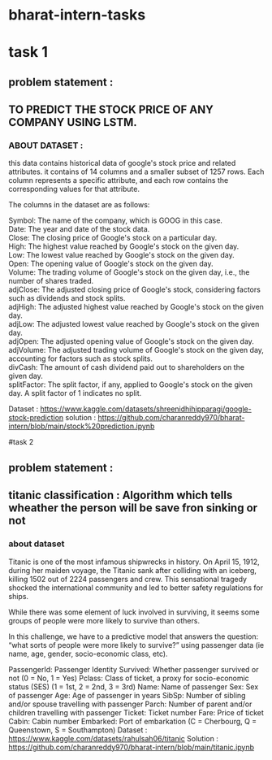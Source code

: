 # bharat-intern-tasks
# task 1
## problem statement :

## TO PREDICT THE STOCK PRICE OF ANY COMPANY USING LSTM.
### ABOUT DATASET :
 this data contains historical data of google's stock price and related attributes. it contains of 14 columns and a smaller subset of 1257 rows. Each column represents a specific attribute, and each row contains the corresponding values for that attribute.
 
The columns in the dataset are as follows:

Symbol: The name of the company, which is GOOG in this case.             
Date: The year and date of the stock data.                                  
Close: The closing price of Google's stock on a particular day.                               
High: The highest value reached by Google's stock on the given day.                        
Low: The lowest value reached by Google's stock on the given day.                                
Open: The opening value of Google's stock on the given day.                                                 
Volume: The trading volume of Google's stock on the given day, i.e., the number of shares traded.                                              
adjClose: The adjusted closing price of Google's stock, considering factors such as dividends and stock splits.                              
adjHigh: The adjusted highest value reached by Google's stock on the given day.                                          
adjLow: The adjusted lowest value reached by Google's stock on the given day.                                          
adjOpen: The adjusted opening value of Google's stock on the given day.                                    
adjVolume: The adjusted trading volume of Google's stock on the given day, accounting for factors such as stock splits.                         
divCash: The amount of cash dividend paid out to shareholders on the given day.                                   
splitFactor: The split factor, if any, applied to Google's stock on the given day. A split factor of 1 indicates no split. 

Dataset : https://www.kaggle.com/datasets/shreenidhihipparagi/google-stock-prediction
solution : https://github.com/charanreddy970/bharat-intern/blob/main/stock%20prediction.ipynb

#task 2
## problem statement :
## titanic classification : Algorithm which tells wheather the person will be save fron sinking or not
### about dataset
Titanic is one of the most infamous shipwrecks in history. On April 15, 1912, during her maiden voyage, the Titanic sank after colliding with an iceberg, killing 1502 out of 2224 passengers and crew. This sensational tragedy shocked the international community and led to better safety regulations for ships.

While there was some element of luck involved in surviving, it seems some groups of people were more likely to survive than others.

In this challenge, we have to a predictive model that answers the question: “what sorts of people were more likely to survive?” using passenger data (ie name, age, gender, socio-economic class, etc).

PassengerId: Passenger Identity Survived: Whether passenger survived or not (0 = No, 1 = Yes) Pclass: Class of ticket, a proxy for socio-economic status (SES) (1 = 1st, 2 = 2nd, 3 = 3rd) Name: Name of passenger Sex: Sex of passenger Age: Age of passenger in years SibSp: Number of sibling and/or spouse travelling with passenger Parch: Number of parent and/or children travelling with passenger Ticket: Ticket number Fare: Price of ticket Cabin: Cabin number Embarked: Port of embarkation (C = Cherbourg, Q = Queenstown, S = Southampton)
Dataset : https://www.kaggle.com/datasets/rahulsah06/titanic
Solution : https://github.com/charanreddy970/bharat-intern/blob/main/titanic.ipynb
